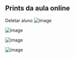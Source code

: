 ## Prints da aula online

Deletar aluno
![image](https://github.com/raianecj/ltpoo-java/assets/39846447/edfd2078-a7d1-4750-92f2-e9dd3ba6f851)

![image](https://github.com/raianecj/ltpoo-java/assets/39846447/ea460106-3cb0-414e-97d7-22e8a3dbeef6)

![image](https://github.com/raianecj/ltpoo-java/assets/39846447/3601f45f-2337-41e4-9889-2909ded3e2e9)

![image](https://github.com/raianecj/ltpoo-java/assets/39846447/61b439d9-425c-4455-810d-50bdca30f934)




